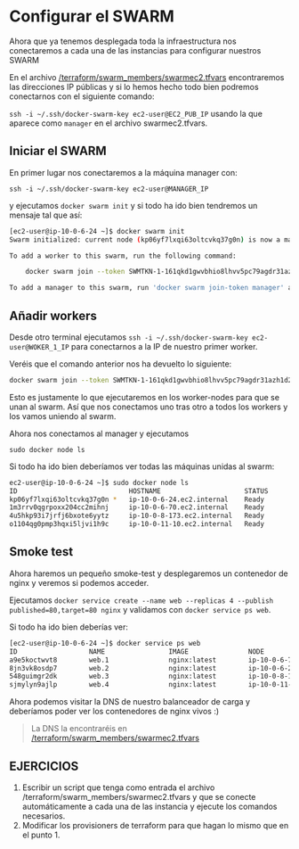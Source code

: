 # Configurar el SWARM

Ahora que ya tenemos desplegada toda la infraestructura nos conectaremos a cada una de las instancias para configurar nuestros SWARM

En el archivo [/terraform/swarm_members/swarmec2.tfvars](../../terraform/swarm_members/swarmec2.tfvars) encontraremos las direcciones IP públicas y si lo hemos hecho todo bien podremos conectarnos con el siguiente comando:

``ssh -i ~/.ssh/docker-swarm-key ec2-user@EC2_PUB_IP`` usando la que aparece como `manager` en el archivo swarmec2.tfvars.

## Iniciar el SWARM

En primer lugar nos conectaremos a la máquina manager con:

``ssh -i ~/.ssh/docker-swarm-key ec2-user@MANAGER_IP``

y ejecutamos ``docker swarm init`` y si todo ha ido bien tendremos un mensaje tal que así:

```bash
[ec2-user@ip-10-0-6-24 ~]$ docker swarm init
Swarm initialized: current node (kp06yf7lxqi63oltcvkq37g0n) is now a manager.

To add a worker to this swarm, run the following command:

    docker swarm join --token SWMTKN-1-161qkd1gwvbhio8lhvv5pc79agdr31azh1d253oe1ed2dg6oku-60eyb1ltfl0w29sjw6ypfft95 10.0.6.24:2377

To add a manager to this swarm, run 'docker swarm join-token manager' and follow the instructions.
```

## Añadir workers

Desde otro terminal ejecutamos ``ssh -i ~/.ssh/docker-swarm-key ec2-user@WOKER_1_IP`` para conectarnos a la IP de nuestro primer worker.

Veréis que el comando anterior nos ha devuelto lo siguiente:

```bash
docker swarm join --token SWMTKN-1-161qkd1gwvbhio8lhvv5pc79agdr31azh1d253oe1ed2dg6oku-60eyb1ltfl0w29sjw6ypfft95 10.0.6.24:2377
```

Esto es justamente lo que ejecutaremos en los worker-nodes para que se unan al swarm. Así que nos conectamos uno tras otro a todos los workers y los vamos uniendo al swarm.

Ahora nos conectamos al manager y ejecutamos

``sudo docker node ls``

Si todo ha ido bien deberíamos ver todas las máquinas unidas al swarm:

```bash
ec2-user@ip-10-0-6-24 ~]$ sudo docker node ls
ID                            HOSTNAME                     STATUS              AVAILABILITY        MANAGER STATUS      ENGINE VERSION
kp06yf7lxqi63oltcvkq37g0n *   ip-10-0-6-24.ec2.internal    Ready               Active              Leader              19.03.6-ce
1m3rrv0qgrpoxx204cc2mihnj     ip-10-0-6-70.ec2.internal    Ready               Active                                  19.03.6-ce
4u5hkp93i7jrfj6bxote6yytz     ip-10-0-8-173.ec2.internal   Ready               Active                                  19.03.6-ce
o1104qg0pmp3hqxi5ljvi1h9c     ip-10-0-11-10.ec2.internal   Ready               Active                                  19.03.6-ce
```
## Smoke test

Ahora haremos un pequeño smoke-test y desplegaremos un contenedor de nginx y veremos si podemos acceder. 

Ejecutamos ``docker service create --name web --replicas 4 --publish published=80,target=80 nginx`` y validamos con ``docker service ps web``.

Si todo ha ido bien deberías ver:
```bash
[ec2-user@ip-10-0-6-24 ~]$ docker service ps web
ID                  NAME                IMAGE               NODE                         DESIRED STATE       CURRENT STATE            ERROR               PORTS
a9e5koctwvt8        web.1               nginx:latest        ip-10-0-6-70.ec2.internal    Running             Running 14 seconds ago                       
8jn3vk8osdp7        web.2               nginx:latest        ip-10-0-6-24.ec2.internal    Running             Running 18 seconds ago                       
548guimgr2dk        web.3               nginx:latest        ip-10-0-8-173.ec2.internal   Running             Running 13 seconds ago                       
sjmylyn9ajlp        web.4               nginx:latest        ip-10-0-11-10.ec2.internal   Running             Running 18 seconds ago       
```

Ahora podemos visitar la DNS de nuestro balanceador de carga y deberíamos poder ver los contenedores de nginx vivos :)
> La DNS la encontraréis en [/terraform/swarm_members/swarmec2.tfvars](../../terraform/swarm_members/swarmec2.tfvars)

## EJERCICIOS

1. Escribir un script que tenga como entrada el archivo /terraform/swarm_members/swarmec2.tfvars y que se conecte automáticamente a cada una de las instancia y ejecute los comandos necesarios.
2. Modificar los provisioners de terraform para que hagan lo mismo que en el punto 1.

